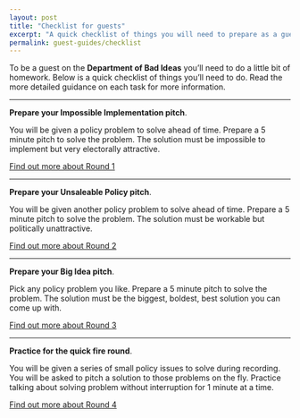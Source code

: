 ```yaml
---
layout: post
title: "Checklist for guests"
excerpt: "A quick checklist of things you will need to prepare as a guest on Department of Bad Ideas."
permalink: guest-guides/checklist
---
```


To be a guest on the **Department of Bad Ideas** you’ll need to do a little bit of homework. Below is a quick checklist of things you’ll need to do. Read the more detailed guidance on each task for more information.

---

**Prepare your Impossible Implementation pitch**. 

You will be given a policy problem to solve ahead of time. Prepare a 5 minute pitch to solve the problem. The solution must be impossible to implement but very electorally attractive. 

[Find out more about Round 1](/guest-guides/impossible-implementation-unit)

---

**Prepare your Unsaleable Policy pitch**. 

You will be given another policy problem to solve ahead of time. Prepare a 5 minute pitch to solve the problem. The solution must be workable but politically unattractive.

[Find out more about Round 2](/guest-guides/unsaleable-policy-division)

---

**Prepare your Big Idea pitch**. 

Pick any policy problem you like. Prepare a 5 minute pitch to solve the problem. The solution must be the biggest, boldest, best solution you can come up with. 

[Find out more about Round 3](/guest-guides/the-big-idea)

---

**Practice for the quick fire round**. 

You will be given a series of small policy issues to solve during recording. You will be asked to pitch a solution to those problems on the fly. Practice talking about solving problem without interruption for 1 minute at a time. 

[Find out more about Round 4](/guest-guides/in-the-thick-of-it)